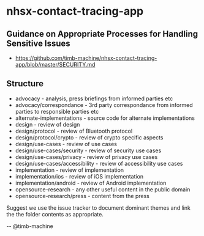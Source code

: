 # nhsx-contact-tracing-app

## Guidance on Appropriate Processes for Handling Sensitive Issues

* https://github.com/timb-machine/nhsx-contact-tracing-app/blob/master/SECURITY.md

## Structure

* advocacy - analysis, press briefings from informed parties etc
* advocacy/correspondance - 3rd party correspondance from informed parties to responsible parties etc
* alternate-implementations - source code for alternate implementations
* design - review of design
* design/protocol - review of Bluetooth protocol
* design/protocol/crypto - review of crypto specific aspects
* design/use-cases - review of use cases
* design/use-cases/security - review of security use cases
* design/use-cases/privacy - review of privacy use cases
* design/use-cases/accessibility - review of accessibility use cases
* implementation - review of implementation
* implementation/ios - review of iOS implementation
* implementation/android - review of Android implementation
* opensource-research - any other useful content in the public domain
* opensource-research/press - content from the press

Suggest we use the issue tracker to document dominant themes and link the the folder contents as appropriate.

-- 
@timb-machine
